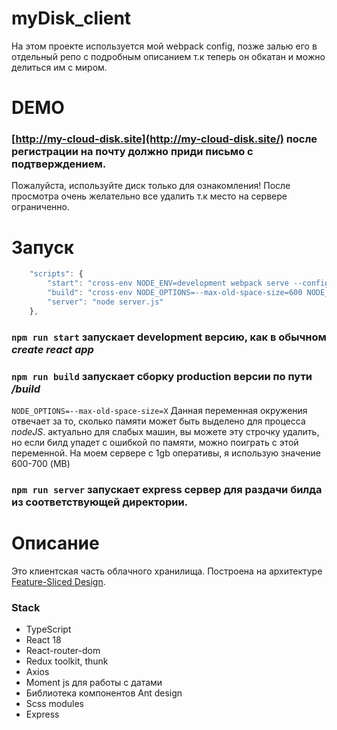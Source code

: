 # myDisk_client
На этом проекте используется мой webpack config, позже залью его в отдельный репо с подробным описанием т.к теперь он обкатан и можно делиться им с миром.
# DEMO
### [http://my-cloud-disk.site](http://my-cloud-disk.site/) после регистрации на почту должно приди письмо с подтверждением.
Пожалуйста, используйте диск только для ознакомления! После просмотра очень желательно все удалить т.к место на сервере ограниченно.

# Запуск
```javascript
	"scripts": {
		"start": "cross-env NODE_ENV=development webpack serve --config webpackConfig/webpack.dev.js",
		"build": "cross-env NODE_OPTIONS=--max-old-space-size=600 NODE_ENV=production webpack --config webpackConfig/webpack.prod.js",
		"server": "node server.js"
	},
```
###  `npm run start` запускает development версию, как в обычном *create react app*

###  `npm run build` запускает сборку production версии по пути */build*

`NODE_OPTIONS=--max-old-space-size=X`
Данная переменная окружения отвечает за то, сколько памяти может быть выделено для процесса *nodeJS*.
актуально для слабых машин, вы можете эту строчку удалить, но если билд упадет с ошибкой по памяти, можно поиграть с этой переменной.
На моем сервере с 1gb оперативы, я использую значение 600-700 (MB)

###  `npm run server` запускает express сервер для раздачи билда из соответствующей директории.

# Описание 
Это клиентская часть облачного хранилища.
Построена на архитектуре [Feature-Sliced Design](https://feature-sliced.design/).
### Stack 
* TypeScript
* React 18
* React-router-dom
* Redux toolkit, thunk
* Axios
* Moment js для работы с датами 
* Библиотека компонентов Ant design
* Scss modules
* Express
